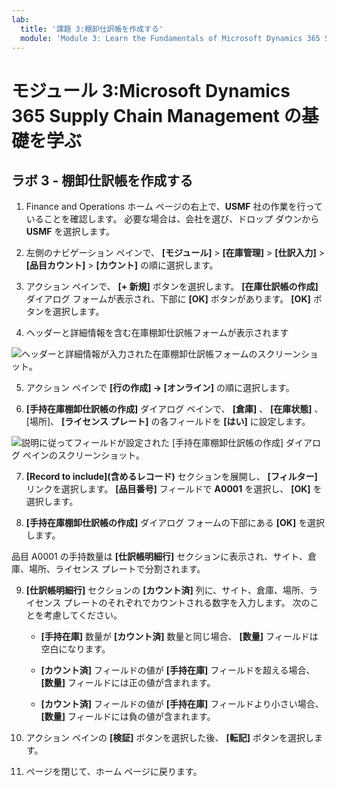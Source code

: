 ```yaml
---
lab:
  title: '課題 3:棚卸仕訳帳を作成する'
  module: 'Module 3: Learn the Fundamentals of Microsoft Dynamics 365 Supply Chain Management'
---
```


# <a name="module-3-learn-the-fundamentals-of-microsoft-dynamics-365-supply-chain-management"></a>モジュール 3:Microsoft Dynamics 365 Supply Chain Management の基礎を学ぶ

## <a name="lab-3---create-a-counting-journal"></a>ラボ 3 - 棚卸仕訳帳を作成する

1. Finance and Operations ホーム ページの右上で、**USMF** 社の作業を行っていることを確認します。 必要な場合は、会社を選び、ドロップ ダウンから **USMF** を選択します。

2. 左側のナビゲーション ペインで、 **[モジュール]**  >  **[在庫管理]**  >  **[仕訳入力]**  >  **[品目カウント]**  >  **[カウント]** の順に選択します。

3. アクション ペインで、 **[+ 新規]** ボタンを選択します。 **[在庫仕訳帳の作成]** ダイアログ フォームが表示され、下部に **[OK]** ボタンがあります。 **[OK]** ボタンを選択します。

4. ヘッダーと詳細情報を含む在庫棚卸仕訳帳フォームが表示されます

![ヘッダーと詳細情報が入力された在庫棚卸仕訳帳フォームのスクリーンショット。](../media/lp-scm-m-002-warehouse-inventory-mgmt-06.png)

5. アクション ペインで **[行の作成] -&gt; [オンライン]** の順に選択します。

6. **[手持在庫棚卸仕訳帳の作成]** ダイアログ ペインで、 **[倉庫]** 、 **[在庫状態]** 、[場所]、 **[ライセンス プレート]** の各フィールドを **[はい]** に設定します。 

![説明に従ってフィールドが設定された [手持在庫棚卸仕訳帳の作成] ダイアログ ペインのスクリーンショット。](../media/lp-scm-m-002-warehouse-inventory-mgmt-07.png)

7. **[Record to include]\(含めるレコード\)** セクションを展開し、 **[フィルター]** リンクを選択します。 **[品目番号]** フィールドで **A0001** を選択し、 **[OK]** を選択します。

8. **[手持在庫棚卸仕訳帳の作成]** ダイアログ フォームの下部にある **[OK]** を選択します。

品目 A0001 の手持数量は **[仕訳帳明細行]** セクションに表示され、サイト、倉庫、場所、ライセンス プレートで分割されます。

9. **[仕訳帳明細行]** セクションの **[カウント済]** 列に、サイト、倉庫、場所、ライセンス プレートのそれぞれでカウントされる数字を入力します。 次のことを考慮してください。

    - **[手持在庫]** 数量が **[カウント済]** 数量と同じ場合、 **[数量]** フィールドは空白になります。

    - **[カウント済]** フィールドの値が **[手持在庫]** フィールドを超える場合、 **[数量]** フィールドには正の値が含まれます。

    - **[カウント済]** フィールドの値が **[手持在庫]** フィールドより小さい場合、 **[数量]** フィールドには負の値が含まれます。

10. アクション ペインの **[検証]** ボタンを選択した後、 **[転記]** ボタンを選択します。

11. ページを閉じて、ホーム ページに戻ります。
